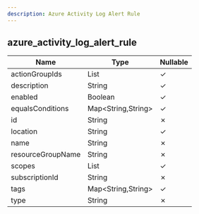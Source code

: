 ```yaml
---
description: Azure Activity Log Alert Rule
---
```

azure_activity_log_alert_rule
-----------------------------

| **Name**          | **Type**           | **Nullable** |
| ----------------- | ------------------ | ------------ |
| actionGroupIds    | List<String>       | &check;      |
| description       | String             | &check;      |
| enabled           | Boolean            | &check;      |
| equalsConditions  | Map<String,String> | &check;      |
| id                | String             | &cross;      |
| location          | String             | &check;      |
| name              | String             | &cross;      |
| resourceGroupName | String             | &cross;      |
| scopes            | List<String>       | &check;      |
| subscriptionId    | String             | &cross;      |
| tags              | Map<String,String> | &check;      |
| type              | String             | &cross;      |
